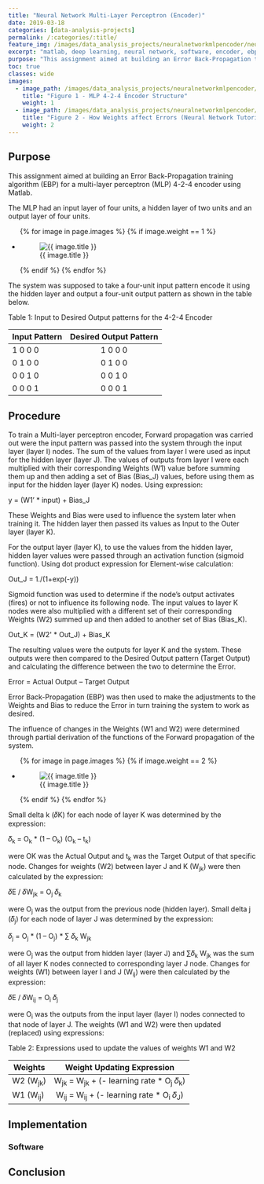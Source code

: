 ```yaml
---
title: "Neural Network Multi-Layer Perceptron (Encoder)"
date: 2019-03-18
categories: [data-analysis-projects]
permalink: /:categories/:title/
feature_img: /images/data_analysis_projects/neuralnetworkmlpencoder/neuralnetworkmlpencoder_img00.jpg
excerpt: "matlab, deep learning, neural network, software, encoder, ebp"
purpose: "This assignment aimed at building an Error Back-Propagation training algorithm (EBP) for a multi-layer perceptron (MLP) 4-2-4 encoder using Matlab."
toc: true
classes: wide
images:
  - image_path: /images/data_analysis_projects/neuralnetworkmlpencoder/neuralnetworkmlpencoder_img00.jpg
    title: "Figure 1 - MLP 4-2-4 Encoder Structure"
    weight: 1
  - image_path: /images/data_analysis_projects/neuralnetworkmlpencoder/neuralnetworkmlpencoder_img01.jpg
    title: "Figure 2 - How Weights affect Errors (Neural Network Tutorial 2014)"
    weight: 2
---
```


<h2 class="text-underline">Purpose</h2>

This assignment aimed at building an Error Back-Propagation training algorithm (EBP) for a multi-layer perceptron (MLP) 4-2-4 encoder using Matlab.

The MLP had an input layer of four units, a hidden layer of two units and an output layer of four units. 	

<ul class="photo-gallery">
  {% for image in page.images %}
    {% if image.weight == 1 %}
      <li>
        <figure class="custom-figure">
          <img src="{{ image.image_path }}" alt="{{ image.title }}">
          <figcaption class="custom-figcaption">
            {{ image.title }}
          </figcaption>
        </figure>  
      </li>
    {% endif %}  
  {% endfor %}  
</ul>

The system was supposed to take a four-unit input pattern encode it using the hidden layer and output a four-unit output pattern as shown in the table below.

<span class="custom-tablecaption">Table 1: Input to Desired Output patterns for the 4-2-4 Encoder</span>

| Input Pattern | Desired Output Pattern |
| ------------- | :--------------------: |
| 1  0  0  0 | 1  0  0  0 |
| 0  1  0  0 | 0  1  0  0 |
| 0  0  1  0 | 0  0  1  0 |
| 0  0  0  1 | 0  0  0  1 |

<h2 class="text-underline">Procedure</h2>

To train a Multi-layer perceptron encoder, Forward propagation was carried out were the input pattern was passed into the system through the input layer (layer I) nodes. The sum of the values from layer I were used as input for the hidden layer (layer J). The values of outputs from layer I were each multiplied with their corresponding Weights (W1) value before summing them up and then adding a set of Bias (Bias_J) values, before using them as input for the hidden layer (layer K) nodes. Using expression:

y = (W1’ * input) + Bias_J

These Weights and Bias were used to influence the system later when training it. The hidden layer then passed its values as Input to the Outer layer (layer K).

For the output layer (layer K), to use the values from the hidden layer, hidden layer values were passed through an activation function (sigmoid function). Using dot product expression for Element-wise calculation:

Out_J = 1./(1+exp(-y))

Sigmoid function was used to determine if the node’s output activates (fires) or not to influence its following node. The input values to layer K nodes were also multiplied with a different set of their corresponding Weights (W2) summed up and then added to another set of Bias (Bias_K).

Out_K = (W2' * Out_J) + Bias_K

The resulting values were the outputs for layer K and the system. These outputs were then compared to the Desired Output pattern (Target Output) and calculating the difference between the two to determine the Error.

Error = Actual Output – Target Output

Error Back-Propagation (EBP) was then used to make the adjustments to the Weights and Bias to reduce the Error in turn training the system to work as desired.

The influence of changes in the Weights (W1 and W2) were determined through partial derivation of the functions of the Forward propagation of the system.

<ul class="photo-gallery">
  {% for image in page.images %}
    {% if image.weight == 2 %}
      <li>
        <figure class="custom-figure">
          <img src="{{ image.image_path }}" alt="{{ image.title }}">
          <figcaption class="custom-figcaption">
            {{ image.title }}
          </figcaption>
        </figure>  
      </li>
    {% endif %}  
  {% endfor %}  
</ul>

Small delta k (𝛿K) for each node of layer K was determined by the expression:

𝛿<sub>k</sub> = O<sub>k</sub> * (1 – O<sub>k</sub>) (O<sub>k</sub> – t<sub>k</sub>)

were OK was the Actual Output and t<sub>k</sub> was the Target Output of that specific node. Changes for weights (W2) between layer J and K (W<sub>jk</sub>) were then calculated by the expression:

𝛿E / 𝛿W<sub>jk</sub> = O<sub>j</sub> 𝛿<sub>k</sub>

were O<sub>j</sub> was the output from the previous node (hidden layer). Small delta j (𝛿<sub>j</sub>) for each node of layer J was determined by the expression:

𝛿<sub>j</sub> = O<sub>j</sub> * (1 – O<sub>j</sub>) * ∑ 𝛿<sub>k</sub> W<sub>jk</sub>

were O<sub>j</sub> was the output from hidden layer (layer J) and ∑𝛿<sub>k</sub> W<sub>jk</sub> was the sum of all layer K nodes connected to corresponding layer J node. Changes for weights (W1) between layer I and J (W<sub>ij</sub>) were then calculated by the expression:

𝛿E / 𝛿W<sub>ij</sub> = O<sub>i</sub> 𝛿<sub>j</sub>

were O<sub>i</sub> was the outputs from the input layer (layer I) nodes connected to that node of layer J. The weights (W1 and W2) were then updated (replaced) using expressions:

<span class="custom-tablecaption">Table 2: Expressions used to update the values of weights W1 and W2</span>

| Weights  | Weight Updating Expression |
| ------------- | :--------------------: |
| W2 (W<sub>jk</sub>) | W<sub>jk</sub> = W<sub>jk</sub> + (- learning rate * O<sub>j</sub> 𝛿<sub>k</sub>) |
| W1 (W<sub>ij</sub>) | W<sub>ij</sub> = W<sub>ij</sub> + (- learning rate * O<sub>i</sub> 𝛿<sub>J</sub>) |



<h2 class="text-underline">Implementation</h2>

### Software

<h2 class="text-underline">Conclusion</h2>
